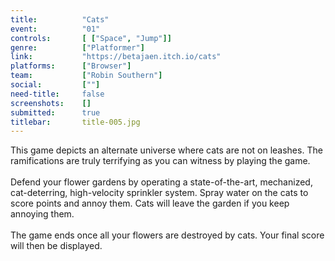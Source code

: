 ```yaml
---
title:          "Cats"
event:          "01"
controls:       [ ["Space", "Jump"]]
genre:          ["Platformer"]
link:           "https://betajaen.itch.io/cats"
platforms:      ["Browser"]
team:           ["Robin Southern"]
social:         [""]
need-title:     false
screenshots:    []
submitted:      true
titlebar:       title-005.jpg
---
```

This game depicts an alternate universe where cats are not on leashes. The ramifications are truly terrifying as you can witness by playing the game.
<br /><br />
Defend your flower gardens by operating a state-of-the-art, mechanized, cat-deterring, high-velocity sprinkler system. Spray water on the cats to score points and annoy them. Cats will leave the garden if you keep annoying them.
<br /><br />
The game ends once all your flowers are destroyed by cats. Your final score will then be displayed.

